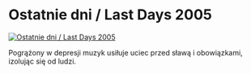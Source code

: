 Ostatnie dni / Last Days 2005 
=============
[![Ostatnie dni / Last Days 2005 ](http://vidos.pl/images/player.gif)](http://vidos.pl/ostatnie-dni-last-days-2005)

 Pogrążony w depresji muzyk usiłuje uciec przed sławą i obowiązkami, izolując się od ludzi.
